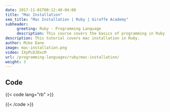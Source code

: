 ```yaml
---
date: 2017-11-01T00:12:40-04:00
title: "Mac Installation"
seo_title: "Mac Installation | Ruby | Giraffe Academy"
subheader:
     greeting: Ruby - Programming Language
     description: This course covers the basics of programming in Ruby. Work your way through the videos and we'll teach you everything you need to know to start your programming journey!
description: This tutorial covers mac installation in Ruby.
author: Mike Dane
image: mac-installation.png
video: IXyPLDJDxcM
url: /programming-languages/ruby/mac-installation/
weight: 3
---
```


## Code

{{< code lang="rb" >}}

{{< /code >}}